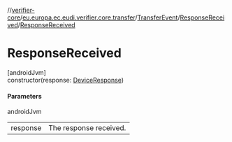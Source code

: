 //[verifier-core](../../../../index.md)/[eu.europa.ec.eudi.verifier.core.transfer](../../index.md)/[TransferEvent](../index.md)/[ResponseReceived](index.md)/[ResponseReceived](-response-received.md)

# ResponseReceived

[androidJvm]\
constructor(response: [DeviceResponse](../../../eu.europa.ec.eudi.verifier.core.response/-device-response/index.md))

#### Parameters

androidJvm

| | |
|---|---|
| response | The response received. |
